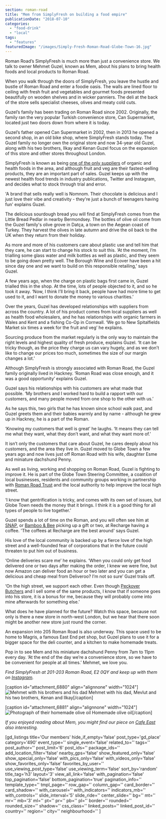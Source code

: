 ```yaml
---
section: roman-road
title: "Mem from SimplyFresh on building a food empire"
publicationDate: "2018-07-10"
categories: 
  - "food-drink"
  - "local"
tags: 
  - "features"
featuredImage: "/images/Simply-Fresh-Roman-Road-Globe-Town-16.jpg"
---
```


Roman Road’s SimplyFresh is much more than just a convenience store. We talk to owner Mehmet Guzel, known as Mem, about his plans to bring health foods and local products to Roman Road.

When you walk through the doors of SimplyFresh, you leave the hustle and bustle of Roman Road and enter a foodie oasis. The walls are lined floor to ceiling with fresh fruit and vegetables and gourmet foods presented beautifully on wooden shelves and in wicker panniers. The deli at the back of the store sells specialist cheeses, olives and meaty cold cuts.

Guzel’s family has been trading on Roman Road since 2002. Originally, the family ran the very popular Turkish convenience store, Can Supermarket, located just two doors down from where it is today.

Guzel’s father opened Can Supermarket in 2002, then in 2013 he opened a second shop, in an old bike shop, where SimplyFresh stands today. The Guzel family no longer own the original store and now 34-year old Guzel, along with his two brothers, Ilkay and Kenan Guzel focus on the expansion of this store and other stores throughout London.

SimplyFresh is known as being [one of the only suppliers](https://romanroadlondon.com/roman-road-home-to-five-award-winning-fruit-and-veg-sellers/) of organic and health foods in the area, and although fruit and veg are their fastest-selling products, they are an important part of sales. Guzel keeps up with the newest health food trends in industry publications, Twitter and Instagram, and decides what to stock through trial and error.

'A brand that sells really well is Nomnom. Their chocolate is delicious and I just love their vibe and creativity - they're just a bunch of teenagers having fun' explains Guzel.

The delicious sourdough bread you will find at SimplyFresh comes from the Little Bread Pedlar in nearby Bermondsey. The bottles of olive oil come from the Guzel family's olive grove in Datça, a town on the Aegean coast of Turkey. They harvest the olives in late autumn and drive the oil back to the UK when they return from their holiday.

As more and more of his customers care about plastic use and tell him that they care, he can start to change his stock to suit this. ‘At the moment, I’m trialling some glass water and milk bottles as well as plastic, and they seem to be going down pretty well. The Borough Wine and Ecover have been a hit since day one and we want to build on this responsible retailing,’ says Guzel.

A few years ago, when the charge on plastic bags first came in, Guzel trialled this in the shop. At the time, lots of people objected to it, and so he took it away. ‘Now, I think I’ll bring it back, people have had more time to get used to it, and I want to donate the money to various charities.’

Over the years, Guzel has developed relationships with suppliers from across the country. A lot of his product comes from local suppliers as well as health food wholesalers, and he has relationships with organic farmers in Wales and Kent and a fishing Co-Op in Cornwall. ‘We go to New Spitalfields Market six times a week for the fruit and veg’ he explains.

Sourcing produce from the market regularly is the only way to maintain the right levels and highest quality of fresh produce, explains Guzel. ‘It can be tricky though, as the price they charge us can vary hugely, and as we don’t like to change our prices too much, sometimes the size of our margin changes a lot.’

Although SimplyFresh is strongly associated with Roman Road, the Guzel family originally lived in Hackney. ‘Roman Road was close enough, and it was a good opportunity’ explains Guzel.

Guzel says his relationships with his customers are what made that possible. ‘My brothers and I worked hard to build a rapport with our customers, and many people moved from one shop to the other with us.’

As he says this, two girls that he has known since school walk past, and Guzel greets them and their babies warmly and by name - although he grew up in Hackney, he is a part of the Roman.

‘Knowing my customers that well is great’ he laughs. ‘It means they can tell me what they want, what they don’t want, and what they want more of.’

It isn’t only the customers that care about Guzel, he cares deeply about his customers, and the area they live in. Guzel moved to Globe Town a few years ago and now lives just off Roman Road with his wife, daughter Esme and miniature dachshund Penny.

As well as living, working and shopping on Roman Road, Guzel is fighting to improve it. He is part of the Globe Town Steering Committee, a coalition of local businesses, residents and community groups working in partnership with [Roman Road Trust](https://romanroadtrust.co.uk/) and the local authority to help improve the local high street.

‘I know that gentrification is tricky, and comes with its own set of issues, but Globe Town needs the money that it brings. I think it is a good thing for all types of people to live together.’

Guzel spends a lot of time on the Roman, and you will often see him at [SNAP](https://romanroadlondon.com/helen-fisher-snap-store-interview/), or [Bamboo & Bee](https://romanroadlondon.com/bamboo-bee-interview-verrykerry-10tacled-magpiesloot/) picking up a gift or two, at Recharge having a coffee. 'The coffees at Recharge are the best around' says Guzel.

His love of the local community is backed up by a fierce love of the high street and a well-founded fear of corporations that in the future could threaten to put him out of business.

‘Online deliveries scare me’ he explains. ‘When you could only get food delivered one or two days after making the order, I knew we were fine, but now Amazon can deliver food an hour or two later and you can get a delicious and cheap meal from Deliveroo? I’m not so sure’ Guzel trails off.

‘On the high street, we support each other. Even though [Peckover Butchers](https://romanroadlondon.com/peckover-butchers-roman-road-interview/) and I sell some of the same products, I know that if someone goes into his store, it is a bonus for me, because they will probably come into mine afterwards for something else.’

What does he have planned for the future? Watch this space, because not only is there a new store in north-west London, but we hear that there soon might be another new store just round the corner.

An expansion into 205 Roman Road is also underway. This space used to be home to Magris, a famous East End pet shop, but Guzel plans to use it for a bigger space for the deli counter, and a kitchen to make homemade treats.

Pop in to see Mem and his miniature dachshund Penny from 7am to 11pm every day. ‘At the end of the day we’re a convenience store, so we have to be convenient for people at all times.’ Mehmet, we love you.

_Find SimplyFresh at 201-203 Roman Road, E2 0QY and keep up with them on [Instagram](https://www.instagram.com/simplyfreshe2/)._ 

\[caption id="attachment\_6880" align="alignnone" width="1024"\]![Mehmet with his brothers and his dad](/images/Simply-Fresh-Roman-Road-Globe-Town-14-1024x683.jpg) Mehmet with his dad, Mevlut and his two brothers, Kenan and Ilkay\[/caption\]

\[caption id="attachment\_6881" align="alignnone" width="1024"\]![Photograph of their homemade olive oil](/images/Simply-Fresh-Roman-Road-Globe-Town-15-1024x683.jpg) Homemade olive oil\[/caption\]

_If you enjoyed reading about Mem, you might find our piece on [Cafe East](https://romanroadlondon.com/cafe-east-roman-road-mustafa-has-interview/) also interesting._

\[gd\_listings title='Our members' hide\_if\_empty='false' post\_type='gd\_place' category='490' event\_type='' single\_event='false' related\_to='' tags='' post\_author='' post\_limit='6' post\_ids='' package\_ids='' add\_location\_filter='false' nearby\_gps='false' show\_featured\_only='false' show\_special\_only='false' with\_pics\_only='false' with\_videos\_only='false' show\_favorites\_only='false' favorites\_by\_user='' use\_viewing\_post\_type='false' use\_viewing\_term='false' sort\_by='random' title\_tag='h3' layout='3' view\_all\_link='false' with\_pagination='false' top\_pagination='false' bottom\_pagination='true' pagination\_info='' template\_type='' tmpl\_page='' row\_gap='' column\_gap='' card\_border='' card\_shadow='' with\_carousel='' with\_indicators='' indicators\_mb='' with\_controls='' slide\_interval='5' slide\_ride='' center\_slide='' bg='' mt='' mr='' mb='3' ml='' pt='' pr='' pb='' pl='' border='' rounded='' rounded\_size='' shadow='' css\_class='' linked\_posts='' linked\_post\_id='' country='' region='' city='' neighbourhood='' \]
